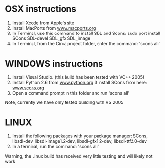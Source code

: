 
# OSX instructions #

1. Install Xcode from Apple's site
2. Install MacPorts from www.macports.org
3. In Terminal, use this command to install SDL and Scons:
     sudo port install SCons SDL-devel SDL_gfx SDL_image
4. In Terminal, from the Circa project folder, enter the command: 'scons all'

# WINDOWS instructions #

1. Install Visual Studio. (this build has been tested with VC++ 2005)
2. Install Python 2.6 from www.python.org
3  Install SCons from here: www.scons.org
4. Open a command prompt in this folder and run 'scons all'

Note, currently we have only tested building with VS 2005

# LINUX #

1. Install the following packages with your package manager:
     SCons, libsdl-dev, libsdl-image1.2-dev, libsdl-gfx1.2-dev, libsdl-ttf2.0-dev
2. In a terminal, run the command: 'scons all'

Warning, the Linux build has received very little testing and will likely not work
